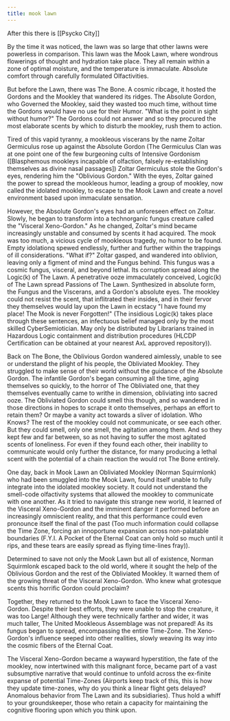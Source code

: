 ```yaml
---
title: mook lawn
---
```


After this there is [[Psycko City]]  

By the time it was noticed, the lawn was so large that other lawns were powerless in comparison. This lawn was the Mook Lawn, where wondrous flowerings of thought and hydration take place. They all remain within a zone of optimal moisture, and the temperature is immaculate. Absolute comfort through carefully formulated Olfactivities.

But before the Lawn, there was The Bone. A cosmic ribcage, it hosted the Gordons and the Mookley that wandered its ridges. The Absolute Gordon, who Governed the Mookley, said they wasted too much  time, without time the Gordons would have no use for their Humor. "What is the point in sight without humor?" The Gordons could not answer and so they  procured the most elaborate scents by which to disturb the mookley, rush them to action.

Tired of this vapid tyranny, a mookleous viscerans by the name Zoltar Germiculus rose up against the Absolute Gordon (The Germiculus Clan was at one point one of the few burgeoning cults of Intensive Gordonism ([Blasphemous mookleys incapable of olfaction, falsely re-establishing themselves as divine nasal passages]) Zoltar Germiculus stole the Gordon's eyes, rendering him the "Oblivious Gordon." With the eyes, Zoltar gained the power to spread the mookleous humor, leading a group of mookley, now called the idolated mookley, to escape to the Mook Lawn and create a novel environment based upon immaculate sensation.

However, the Absolute Gordon's eyes had an unforeseen effect on Zoltar. Slowly, he began to transform into a technorganic fungus creature called the "Visceral Xeno-Gordon." As he changed, Zoltar's mind became increasingly unstable and consumed by scents it had acquired. The mook was too much, a vicious cycle of mookleous tragedy, no humor to be found. Empty idolationq spewed endlessly,  further and further within the trappings of ill considerations. "What if?" Zoltar gasped, and wandered into oblivion, leaving only a figment of mind and the Fungus behind. This fungus was a cosmic fungus, visceral, and beyond lethal. Its corruption spread along the Logic(k) of The Lawn. A penetrative ooze immaculately conceived, Logic(k) of The Lawn spread Passions of The Lawn.  Synthesized in absolute form, the Fungus and the Viscerans, and a Gordon's absolute eyes. The mookley could not resist the scent, that inflitrated their insides, and in their fervor they themselves would lay upon the Lawn in ecstacy "I have found my place! The Mook is never Forgotten!" (The insidious Logic(k) takes place through these sentences, an infectuous belief managed only by the most skilled CyberSemiotician. May only be distributed by Librarians trained in Hazardous Logic containment and distribution procedures (HLCDP Certification can be obtained at your nearest AxL approved repository)).

Back on The Bone, the Oblivious Gordon wandered aimlessly, unable to see or understand the plight of his people, the Obliviated Mookley. They struggled to make sense of their world without the guidance of the Absolute Gordon. The infantile Gordon's began consuming all the time, aging themselves so quickly, to the horror of The Obliviated one, that they themselves eventually came to writhe in dimension, obliviating into sacred ooze. The Obliviated Gordon could smell this though, and so wandered in those directions in hopes to scrape it onto themselves, perhaps an effort to retain them? Or maybe a vanity act towards a sliver of idolation. Who Knows? The rest of the mookley could not communicate, or see each other. But they could smell, only one smell, the agitation among them. And so they kept few and far between, so as not having to suffer the most agitated scents of loneliness. For even if they found each other, their inability to communicate would only further the distance, for many producing a lethal scent with the potential of a chain reaction the would rot The Bone entirely.

One day, back in Mook Lawn an Obliviated Mookley (Norman Squirmlonk) who had been smuggled into the Mook Lawn, found itself unable to fully integrate into the idolated mookley society. It could not understand the smell-code olfactivity systems that allowed the mookley to communicate with one another. As it tried to navigate this strange new world, it learned of the Visceral Xeno-Gordon and the imminent danger it performed before an increasingly omniscient reality, and that this performance could even pronounce itself the final of the past (Too much information could collapse the Time Zone, forcing an innoportune expansion across non-palatable boundaries (F.Y.I. A Pocket of the Eternal Coat can only hold so much until it rips, and these tears are easily spread as flying time-lines fray)).

Determined to save not only the Mook Lawn but all of existence, Norman Squirmlonk escaped back to the old world, where it sought the help of the Oblivious Gordon and the rest of the Obliviated Mookley. It warned them of the growing threat of the Visceral Xeno-Gordon. Who knew what grotesque scents this horrific Gordon could proclaim?

Together, they returned to the Mook Lawn to face the Visceral Xeno-Gordon. Despite their best efforts, they were unable to stop the creature, it was too Large! Although they were technically farther and wider, it was much taller, The United Mookleous Assemblage was not prepared! As its fungus began to spread, encompassing the entire Time-Zone. The Xeno-Gordon's influence seeped into other realities, slowly weaving its way into the cosmic fibers of the Eternal Coat.

The Visceral Xeno-Gordon became a wayward hyperstition, the fate of the mookley, now intertwined with this malignant force,  became part of a vast subsumptive narrative that would continue to unfold across the ex-finite expanse of potential Time-Zones (Airports keep track of this, this is how they update time-zones, why do you think a linear flight gets delayed? Anomalous behavior from The Lawn and its subsidiaries). Thus hold a whiff to your groundskeeper, those who retain a capacity for maintaining the cognitive flooring upon which you think upon.